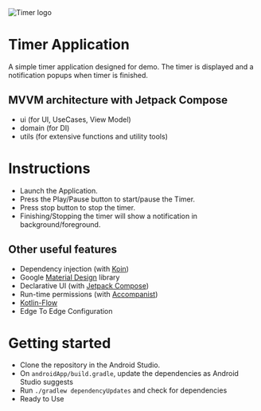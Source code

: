 <img src="drawable/timer_icon.png" alt="Timer logo"/>

# Timer Application

A simple timer application designed for demo. The timer is displayed and a notification popups when timer is finished.

## MVVM architecture with Jetpack Compose
- ui (for UI, UseCases, View Model)
- domain (for DI)
- utils (for extensive functions and utility tools)

# Instructions

- Launch the Application.
- Press the Play/Pause button to start/pause the Timer.
- Press stop button to stop the timer.
- Finishing/Stopping the timer will show a notification in background/foreground.

## Other useful features
- Dependency injection (with [Koin](https://insert-koin.io/))
- Google [Material Design](https://material.io/blog/android-material-theme-color) library
- Declarative UI (with [Jetpack Compose](https://developer.android.com/jetpack/compose))
- Run-time permissions (with [Accompanist](https://google.github.io/accompanist/permissions/#:~:text=A%20library%20which%20provides%20Android%20runtime%20permissions%20support%20for%20Jetpack%20Compose.&text=The%20permission%20APIs%20are%20currently,marked%20with%20the%20%40ExperimentalPermissionsApi%20annotation.))
- [Kotlin-Flow](https://kotlinlang.org/docs/flow.html)
- Edge To Edge Configuration

# Getting started

- Clone the repository in the Android Studio.
- On `androidApp/build.gradle`, update the dependencies as Android Studio suggests
- Run `./gradlew dependencyUpdates` and check for dependencies
- Ready to Use